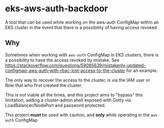# eks-aws-auth-backdoor
A tool that can be used while working on the aws-auth ConfigMap within an EKS cluster in the event that there is a possibility of having access revoked

## Why

Sometimes when working with `aws-auth` ConfigMap in EKS clusters, there is a possibility to have the access revoked by mistake. See https://stackoverflow.com/questions/59085639/mistakenly-updated-configmap-aws-auth-with-rbac-lost-access-to-the-cluster for an example.

The only way to recover the access to the cluster, is via the IAM user or Role that who first created the cluster.

This is not viable all the times, and this project aims to "bypass" this limitation, adding a cluster-admin shell exposed with Gotty via LoadBalancer/NodePort and password protected.

This project **must** be used with caution, and **only** while operating in the `aws-auth` ConfigMap
